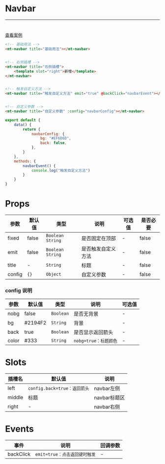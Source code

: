 # Navbar
***
#

[//]: # (<iframe width='375px' height='667px' frameborder=0 allowfullscreen="true" src="https://static-363fc8f1-c547-4a87-8d04-6d5ba4035deb.bspapp.com/#/pages/navbar"></iframe>)

[查看案例](https://static-363fc8f1-c547-4a87-8d04-6d5ba4035deb.bspapp.com/#/pages/navbar)

```html
<!-- 基础用法 -->
<mt-navbar title="基础用法"></mt-navbar>


<!-- 右侧插槽 -->
<mt-navbar title="右侧插槽">
    <template slot="right">新增</template>
</mt-navbar>


<!-- 触发自定义方法 -->
<mt-navbar title="触发自定义方法" emit="true" @backClick="navbarEvent"></mt-navbar>


<!-- 自定义参数 -->
<mt-navbar title="自定义参数" :config="navbarConfig"></mt-navbar>
```

```javascript
export default {
    data() {
        return {
            navbarConfig: {
                bg: "#EF6D6D",
                back: false,
            },
        }
    },
    methods: {
        navbarEvent() {
            console.log("触发自定义方法")
        }
    }
}
```

# Props

| 参数  | 默认值  | 类型                 | 说明             | 可选值 |是否必要|
| ----- | ------- |--------------------| ---------------- | ------ | ------ |
| fixed | false   | `Boolean` `String` | 是否固定在顶部   | -      | false        |
| emit  | false   | `Boolean` `String` | 是否触发自定义方法   | -      | false        |
| title | -    | `String`           | 标题       | -      | false        |
| config   | `{}`      | `Object`           | 自定义参数        | -                | false|

### config 说明

| 参数 | 默认值 | 类型 | 说明 | 可选值 |
| ---- | ------ | ---- | ---- | ------ |
| nobg  | false   | `Boolean` | 是否无背景          | -      |   
| bg    | #2194F2 | `String`  | 背景                | -      |  
| back  | true    | `Boolean` | 是否显示返回箭头    | -      |    
| color | #333    | `String`  | `nobg=true：标题颜色` | -      |   

# Slots

| 插槽名 | 默认值                     | 说明         |
| ------ | -------------------------- | ------------ |
| left   | `config.back=true：返回箭头` | navbar左侧   |
| middle | 标题                       | navbar标题区 |
| right  | -                          | navbar右侧             |

# Events

| 事件  | 说明           | 回调参数 |
| ----- | -------------- | -------- |
| backClick | `emit=true：点击返回键时触发` | -         |


